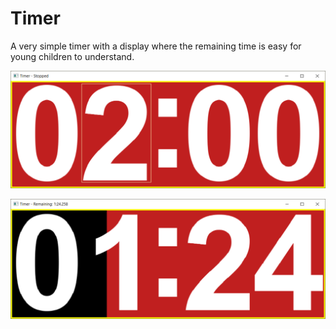 # Timer

A very simple timer with a display where the remaining time is easy for young children to understand.

![Setting the timer](https://raw.githubusercontent.com/tcarrel/timer/master/image/two_min.png)

![Timer Running](https://raw.githubusercontent.com/tcarrel/timer/master/image/running.png)
